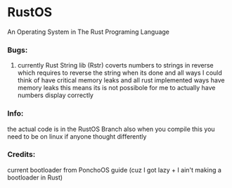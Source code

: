 # RustOS
An Operating System in The Rust Programing Language

### Bugs:
1. currently Rust String lib (Rstr) coverts numbers to strings in reverse which requires to reverse the string when its done and all ways I could think of have critical memory leaks and all rust implemented ways have memory leaks this means its is not possibole for me to actually have numbers display correctly

### Info:
the actual code is in the RustOS Branch also when you compile this you need to be on linux if anyone thought differently

### Credits:
current bootloader from PonchoOS guide (cuz I got lazy + I ain't making a bootloader in Rust)
